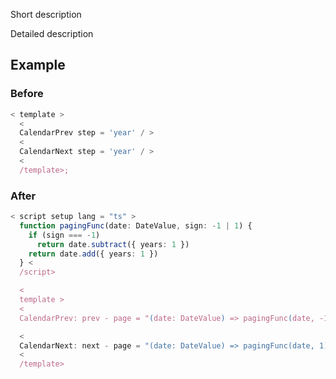 Short description

Detailed description

## Example

### Before

```ts
< template >
  <
  CalendarPrev step = 'year' / >
  <
  CalendarNext step = 'year' / >
  <
  /template>;
```

### After

```ts
< script setup lang = "ts" >
  function pagingFunc(date: DateValue, sign: -1 | 1) {
    if (sign === -1)
      return date.subtract({ years: 1 })
    return date.add({ years: 1 })
  } <
  /script>

  <
  template >
  <
  CalendarPrev: prev - page = "(date: DateValue) => pagingFunc(date, -1)" / >

  <
  CalendarNext: next - page = "(date: DateValue) => pagingFunc(date, 1)" / >
  <
  /template>
```

